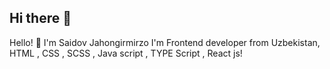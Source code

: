 ## Hi there 👋
Hello! 👋 
I'm Saidov Jahongirmirzo 
I'm Frontend developer from Uzbekistan,
HTML , CSS , SCSS , Java script , TYPE Script , React js!
